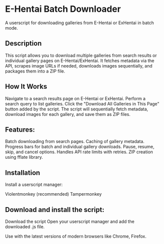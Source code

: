 # E-Hentai Batch Downloader
A userscript for downloading galleries from E-Hentai or ExHentai in batch mode.

## Description
This script allows you to download multiple galleries from search results or individual gallery pages on E-Hentai/ExHentai. It fetches metadata via the API, scrapes image URLs if needed, downloads images sequentially, and packages them into a ZIP file.

## How It Works

Navigate to a search results page on E-Hentai or ExHentai.
Perform a search query to list galleries.
Click the "Download All Galleries in This Page" button added by the script.
The script will sequentially fetch metadata, download images for each gallery, and save them as ZIP files.

## Features:

Batch downloading from search pages.
Caching of gallery metadata.
Progress bars for batch and individual gallery downloads.
Pause, resume, skip, and cancel options.
Handles API rate limits with retries.
ZIP creation using fflate library.

## Installation

Install a userscript manager:

Violentmonkey (recommended)
Tampermonkey


## Download and install the script:

Download the script
Open your userscript manager and add the downloaded .js file.


Use with the latest versions of modern browsers like Chrome, Firefox.
